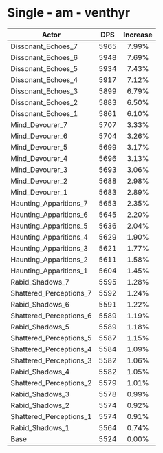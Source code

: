 # Single - am - venthyr
| Actor | DPS | Increase |
|---|:---:|:---:|
|Dissonant_Echoes_7|5965|7.99%|
|Dissonant_Echoes_6|5948|7.69%|
|Dissonant_Echoes_5|5934|7.43%|
|Dissonant_Echoes_4|5917|7.12%|
|Dissonant_Echoes_3|5899|6.79%|
|Dissonant_Echoes_2|5883|6.50%|
|Dissonant_Echoes_1|5861|6.10%|
|Mind_Devourer_7|5707|3.33%|
|Mind_Devourer_6|5704|3.26%|
|Mind_Devourer_5|5699|3.17%|
|Mind_Devourer_4|5696|3.13%|
|Mind_Devourer_3|5693|3.06%|
|Mind_Devourer_2|5688|2.98%|
|Mind_Devourer_1|5683|2.89%|
|Haunting_Apparitions_7|5653|2.35%|
|Haunting_Apparitions_6|5645|2.20%|
|Haunting_Apparitions_5|5636|2.04%|
|Haunting_Apparitions_4|5629|1.90%|
|Haunting_Apparitions_3|5621|1.77%|
|Haunting_Apparitions_2|5611|1.58%|
|Haunting_Apparitions_1|5604|1.45%|
|Rabid_Shadows_7|5595|1.28%|
|Shattered_Perceptions_7|5592|1.24%|
|Rabid_Shadows_6|5591|1.22%|
|Shattered_Perceptions_6|5589|1.19%|
|Rabid_Shadows_5|5589|1.18%|
|Shattered_Perceptions_5|5587|1.15%|
|Shattered_Perceptions_4|5584|1.09%|
|Shattered_Perceptions_3|5582|1.06%|
|Rabid_Shadows_4|5582|1.05%|
|Shattered_Perceptions_2|5579|1.01%|
|Rabid_Shadows_3|5578|0.99%|
|Rabid_Shadows_2|5574|0.92%|
|Shattered_Perceptions_1|5574|0.91%|
|Rabid_Shadows_1|5564|0.74%|
|Base|5524|0.00%|
